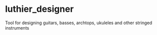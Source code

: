 # luthier_designer
Tool for designing guitars, basses, archtops, ukuleles and other stringed instruments
